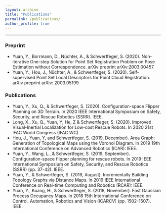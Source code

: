 ```yaml
---
layout: archive
title: "Publications"
permalink: /publications/
author_profile: true
---
```

<!---
{% if author.googlescholar %}
  You can also find my articles on <u><a href="{{author.googlescholar}}">my Google Scholar profile</a>.</u>
{% endif %}
{% include base_path %}
{% for post in site.publications reversed %}
  {% include archive-single.html %}
{% endfor %}
-->

---

### Preprint
* Yuan, Y., Borrmann, D., Nüchter, A., & Schwertfeger, S. (2020). Non-iterative One-step Solution for Point Set Registration Problem on Pose Estimation without Correspondence. arXiv preprint arXiv:2003.00457.
* Yuan, Y., Hou, J., Nüchter, A., & Schwertfeger, S. (2020). Self-supervised Point Set Local Descriptors for Point Cloud Registration. arXiv preprint arXiv: 2003.05199

### Publications
* Yuan, Y., Xu, Q., & Schwertfeger, S. (2020). Configuration-space Flipper Planning on 3D Terrain. In 2020 IEEE International Symposium on Safety, Security, and Rescue Robotics (SSRR). IEEE.
* Long, X., Xu, Q., Yuan, Y, He, Z & Schwertfeger, S. (2020). Improved Visual-Inertial Localization for Low-cost Rescue Robots. In 2020 21st IFAC World Congress (IFAC WC).
* Hou, J., Yuan, Y, and Schwertfeger, S. (2019, December). Area Graph: Generation of Topological Maps using the Voronoi Diagram. In 2019 19th International Conference on Advanced Robotics (ICAR): IEEE.
* Yuan, Y., Wang, L., & Schwertfeger, S. (2019, September). Configuration-space flipper planning for rescue robots. In 2019 IEEE International Symposium on Safety, Security, and Rescue Robotics (SSRR) (pp. 37-42). IEEE.
* Yuan, Y., & Schwertfeger, S. (2019, August). Incrementally Building Topology Graphs via Distance Maps. In 2019 IEEE International Conference on Real-time Computing and Robotics (RCAR): IEEE.
* Yuan, Y., Kuang, H., & Schwertfeger, S. (2018, November). Fast Gaussian Process Occupancy Maps. In 2018 15th International Conference on Control, Automation, Robotics and Vision (ICARCV) (pp. 1502-1507). IEEE.
